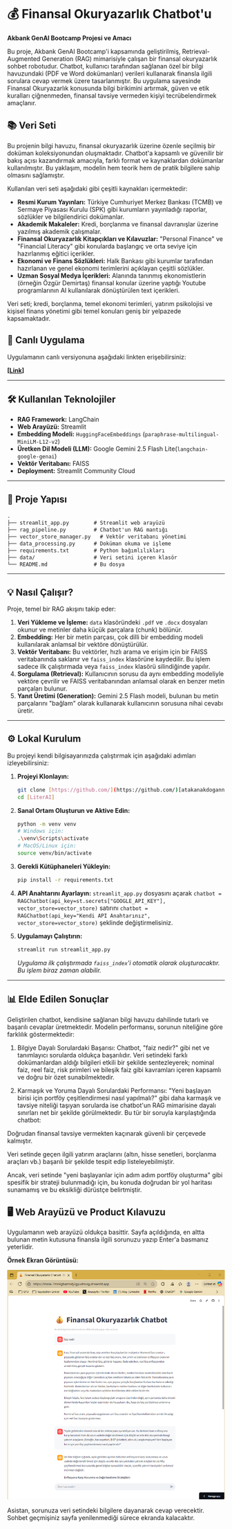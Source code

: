 # 💰 Finansal Okuryazarlık Chatbot'u

**Akbank GenAI Bootcamp Projesi ve Amacı**

Bu proje, Akbank GenAI Bootcamp'i kapsamında geliştirilmiş, Retrieval-Augmented Generation (RAG) mimarisiyle çalışan bir finansal okuryazarlık sohbet robotudur. Chatbot, kullanıcı tarafından sağlanan özel bir bilgi havuzundaki (PDF ve Word dokümanları) verileri kullanarak finansla ilgili sorulara cevap vermek üzere tasarlanmıştır. Bu uygulama sayesinde Finansal Okuryazarlık konusunda bilgi birikimini artırmak, güven ve etik kuralları çiğnenmeden, finansal tavsiye vermeden kişiyi tecrübelendirmek amaçlanır. 

## 📚 Veri Seti

Bu projenin bilgi havuzu, finansal okuryazarlık üzerine özenle seçilmiş bir doküman koleksiyonundan oluşmaktadır. Chatbot'a kapsamlı ve güvenilir bir bakış açısı kazandırmak amacıyla, farklı format ve kaynaklardan dokümanlar kullanılmıştır. Bu yaklaşım, modelin hem teorik hem de pratik bilgilere sahip olmasını sağlamıştır.

Kullanılan veri seti aşağıdaki gibi çeşitli kaynakları içermektedir:

* **Resmi Kurum Yayınları:** Türkiye Cumhuriyet Merkez Bankası (TCMB) ve Sermaye Piyasası Kurulu (SPK) gibi kurumların yayınladığı raporlar, sözlükler ve bilgilendirici dokümanlar.
* **Akademik Makaleler:** Kredi, borçlanma ve finansal davranışlar üzerine yazılmış akademik çalışmalar.
* **Finansal Okuryazarlık Kitapçıkları ve Kılavuzlar:** "Personal Finance" ve "Financial Literacy" gibi konularda başlangıç ve orta seviye için hazırlanmış eğitici içerikler.
* **Ekonomi ve Finans Sözlükleri:** Halk Bankası gibi kurumlar tarafından hazırlanan ve genel ekonomi terimlerini açıklayan çeşitli sözlükler.
* **Uzman Sosyal Medya İçerikleri:** Alanında tanınmış ekonomistlerin (örneğin Özgür Demirtaş) finansal konular üzerine yaptığı Youtube programlarının AI kullanılarak dönüştürülen text içerikleri.

Veri seti; kredi, borçlanma, temel ekonomi terimleri, yatırım psikolojisi ve kişisel finans yönetimi gibi temel konuları geniş bir yelpazede kapsamaktadır.

## 🚀 Canlı Uygulama

Uygulamanın canlı versiyonuna aşağıdaki linkten erişebilirsiniz:

**[[Link](https://literai-7mn4gbazmxtj2gyuxhnixg.streamlit.app/)]**

---

## 🛠️ Kullanılan Teknolojiler

* **RAG Framework:** LangChain
* **Web Arayüzü:** Streamlit
* **Embedding Modeli:** `HuggingFaceEmbeddings` (`paraphrase-multilingual-MiniLM-L12-v2`)
* **Üretken Dil Modeli (LLM):** Google Gemini 2.5 Flash Lite(`langchain-google-genai`)
* **Vektör Veritabanı:** FAISS
* **Deployment:** Streamlit Community Cloud

---

## 📁 Proje Yapısı

```
.
├── streamlit_app.py        # Streamlit web arayüzü
├── rag_pipeline.py         # Chatbot'un RAG mantığı
├── vector_store_manager.py   # Vektör veritabanı yönetimi
├── data_processing.py      # Doküman okuma ve işleme
├── requirements.txt        # Python bağımlılıkları
├── data/                   # Veri setini içeren klasör
└── README.md               # Bu dosya
```

---

## 💡 Nasıl Çalışır?

Proje, temel bir RAG akışını takip eder:

1.  **Veri Yükleme ve İşleme:** `data` klasöründeki `.pdf` ve `.docx` dosyaları okunur ve metinler daha küçük parçalara (chunk) bölünür.
2.  **Embedding:** Her bir metin parçası, çok dilli bir embedding modeli kullanılarak anlamsal bir vektöre dönüştürülür.
3.  **Vektör Veritabanı:** Bu vektörler, hızlı arama ve erişim için bir FAISS veritabanında saklanır ve `faiss_index` klasörüne kaydedilir. Bu işlem sadece ilk çalıştırmada veya `faiss_index` klasörü silindiğinde yapılır.
4.  **Sorgulama (Retrieval):** Kullanıcının sorusu da aynı embedding modeliyle vektöre çevrilir ve FAISS veritabanından anlamsal olarak en benzer metin parçaları bulunur.
5.  **Yanıt Üretimi (Generation):** Gemini 2.5 Flash modeli, bulunan bu metin parçalarını "bağlam" olarak kullanarak kullanıcının sorusuna nihai cevabı üretir.

---

## ⚙️ Lokal Kurulum

Bu projeyi kendi bilgisayarınızda çalıştırmak için aşağıdaki adımları izleyebilirsiniz:

1.  **Projeyi Klonlayın:**
    ```bash
    git clone [https://github.com/](https://github.com/)[atakanakdogann]/[LiterAI].git
    cd [LiterAI]
    ```

2.  **Sanal Ortam Oluşturun ve Aktive Edin:**
    ```bash
    python -m venv venv
    # Windows için:
    .\venv\Scripts\activate
    # MacOS/Linux için:
    source venv/bin/activate
    ```

3.  **Gerekli Kütüphaneleri Yükleyin:**
    ```bash
    pip install -r requirements.txt
    ```


4.  **API Anahtarını Ayarlayın:**
    `streamlit_app.py` dosyasını açarak 
    `chatbot = RAGChatbot(api_key=st.secrets["GOOGLE_API_KEY"], vector_store=vector_store)` satırını
    `chatbot = RAGChatbot(api_key="Kendi API Anahtarınız", vector_store=vector_store)` şeklinde değiştirmelisiniz.

5.  **Uygulamayı Çalıştırın:**
    ```bash
    streamlit run streamlit_app.py
    ```
    *Uygulama ilk çalıştırmada `faiss_index`'i otomatik olarak oluşturacaktır. Bu işlem biraz zaman alabilir.*

---

## 📊 Elde Edilen Sonuçlar

Geliştirilen chatbot, kendisine sağlanan bilgi havuzu dahilinde tutarlı ve başarılı cevaplar üretmektedir. Modelin performansı, sorunun niteliğine göre farklılık göstermektedir:

1. Bilgiye Dayalı Sorulardaki Başarısı: Chatbot, "faiz nedir?" gibi net ve tanımlayıcı sorularda oldukça başarılıdır. Veri setindeki farklı dokümanlardan aldığı bilgileri etkili bir şekilde sentezleyerek; nominal faiz, reel faiz, risk primleri ve bileşik faiz gibi kavramları içeren kapsamlı ve doğru bir özet sunabilmektedir.

2. Karmaşık ve Yoruma Dayalı Sorulardaki Performansı: "Yeni başlayan birisi için portföy çeşitlendirmesi nasıl yapılmalı?" gibi daha karmaşık ve tavsiye niteliği taşıyan sorularda ise chatbot'un RAG mimarisine dayalı sınırları net bir şekilde görülmektedir. Bu tür bir soruyla karşılaştığında chatbot:

Doğrudan finansal tavsiye vermekten kaçınarak güvenli bir çerçevede kalmıştır.

Veri setinde geçen ilgili yatırım araçlarını (altın, hisse senetleri, borçlanma araçları vb.) başarılı bir şekilde tespit edip listeleyebilmiştir.

Ancak, veri setinde "yeni başlayanlar için adım adım portföy oluşturma" gibi spesifik bir strateji bulunmadığı için, bu konuda doğrudan bir yol haritası sunamamış ve bu eksikliği dürüstçe belirtmiştir.

## 🖥️ Web Arayüzü ve Product Kılavuzu

Uygulamanın web arayüzü oldukça basittir. Sayfa açıldığında, en altta bulunan metin kutusuna finansla ilgili sorunuzu yazıp Enter'a basmanız yeterlidir.

**Örnek Ekran Görüntüsü:**

![Web Arayüzü](image.png)

Asistan, sorunuza veri setindeki bilgilere dayanarak cevap verecektir. Sohbet geçmişiniz sayfa yenilenmediği sürece ekranda kalacaktır.